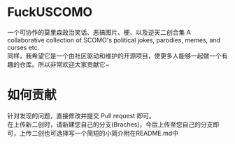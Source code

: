 # FuckUSCOMO
一个可协作的莫里森政治笑话、恶搞图片、梗、以及逆天二创合集 A collaborative collection of SCOMO's political jokes, parodies, memes, and curses etc.  
同样，我希望它是一个由社区驱动和维护的开源项目，使更多人能够一起做一个有趣的仓库。所以非常欢迎大家贡献它~

# 如何贡献
针对发现的问题，直接修改并提交 Pull request 即可。  
在上传新二创时，请新建您自己的分支(Braches)，今后上传至您自己的分支即可，上传二创也可选择写一个简短的小简介附在README.md中
